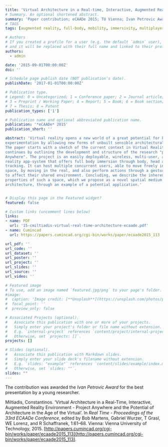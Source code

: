 ```yaml
---
title: 'Virtual Architecture in a Real-time, Interactive, Augmented Reality Environment - project Anywhere and the potential of Architecture in the age of the Virtual'
# Summary. An optional shortened abstract.
summary: 'Paper contribution; eCAADe 2015; TU Vienna; Ivan Petrovic Award.'
# TAGS
tags: [augmented reality, full-body, mobility, immersivity, multiplayer, ivan petrovic award, award]

# Authors
# If you created a profile for a user (e.g. the default `admin` user), write the username (folder name) here
# and it will be replaced with their full name and linked to their profile.
authors:
  - admin

date: '2015-09-01T00:00:00Z'
doi: ''

# Schedule page publish date (NOT publication's date).
publishDate: '2017-01-01T00:00:00Z'

# Publication type.
# Legend: 0 = Uncategorized; 1 = Conference paper; 2 = Journal article;
# 3 = Preprint / Working Paper; 4 = Report; 5 = Book; 6 = Book section;
# 7 = Thesis; 8 = Patent
publication_types: ['1']

# Publication name and optional abbreviated publication name.
publication: '*eCAADe* 2015'
publication_short: ''

abstract: 'Virtual reality opens a new world of a great potential for both research and
experimentation by allowing new forms of unbuilt sensible architectural space.
The paper starts with a sketch of the current context in Virtual Reality and
continues by outlining the development and structure of the research "project
Anywhere". The project is an easily deployable, wireless, multi-user, augmented
reality app-system that offers full body immersion through body, head and hands
tracking. It can host multiple concurrent users, able to move freely in the virtual
space, by moving in the real, and also perform actions through a gesture interface
to affect their shared environment. Concluding, we describe the inherent
properties of such a space, which we propose as a novel spatial medium for
architecture, through an example of a potential application.'


# Display this page in the Featured widget?
featured: false

# Custom links (uncomment lines below)
links:
- name: PDF 
  url: '15-cmiltiadis-virtual-real-time-architecture-ecaade.pdf'
- name: Cumincad
  url: https://papers.cumincad.org/cgi-bin/works/paper/ecaade2015_113

url_pdf: ''
url_code: ''
url_dataset: ''
url_poster: ''
url_project: ''
url_slides: ''
url_source: ''
url_video: ''

# Featured image
# To use, add an image named `featured.jpg/png` to your page's folder.
#image:
#  caption: 'Image credit: [**Unsplash**](https://unsplash.com/photos/pLCdAaMFLTE)'
#  focal_point: ''
#  preview_only: false

# Associated Projects (optional).
#   Associate this publication with one or more of your projects.
#   Simply enter your project's folder or file name without extension.
#   E.g. `internal-project` references `content/project/internal-project/index.md`.
#   Otherwise, set `projects: []`.
projects: []

# Slides (optional).
#   Associate this publication with Markdown slides.
#   Simply enter your slide deck's filename without extension.
#   E.g. `slides: "example"` references `content/slides/example/index.md`.
#   Otherwise, set `slides: ""`.
slides: ""
---
```


The contribution was awarded the *Ivan Petrovic Award* for the best presentation by a young researcher.

Miltiadis, Constantinos. ‘Virtual Architecture in a Real-Time, Interactive, Augmented Reality Environment - Project Anywhere and the Potential of Architecture in the Age of the Virtual’. In _Real Time - Proceedings of the 33rd ECAADe Conference_, edited by Bob Martens, Gabriel Wurzer, T Grasl, WE Lorenz, and R Schaffranek, 1:61–68. Vienna: Vienna University of Technology, 2015. [http://papers.cumincad.org/cgi-bin/works/paper/ecaade2015_113](http://papers.cumincad.org/cgi-bin/works/paper/ecaade2015_113).